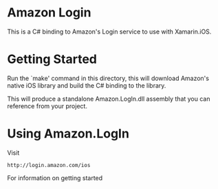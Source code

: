 Amazon Login
============

This is a C# binding to Amazon's Login service to use with Xamarin.iOS.

Getting Started
===============

Run the `make' command in this directory, this will download Amazon's
native iOS library and build the C# binding to the library.

This will produce a standalone Amazon.LogIn.dll assembly that you can
reference from your project.

Using Amazon.LogIn
==================

Visit

	http://login.amazon.com/ios

For information on getting started
